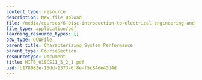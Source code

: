 ```yaml
---
content_type: resource
description: New file Upload
file: /media/courses/6-01sc-introduction-to-electrical-engineering-and-computer-science-i-spring-2011/b178983e15dd13736f8ef5c84de43d4d_MIT6_01SCS11_5_2_1.pdf
file_type: application/pdf
learning_resource_types: []
ocw_type: OCWFile
parent_title: Characterizing System Performance
parent_type: CourseSection
resourcetype: Document
title: MIT6_01SCS11_5_2_1.pdf
uid: b178983e-15dd-1373-6f8e-f5c84de43d4d
---
```

